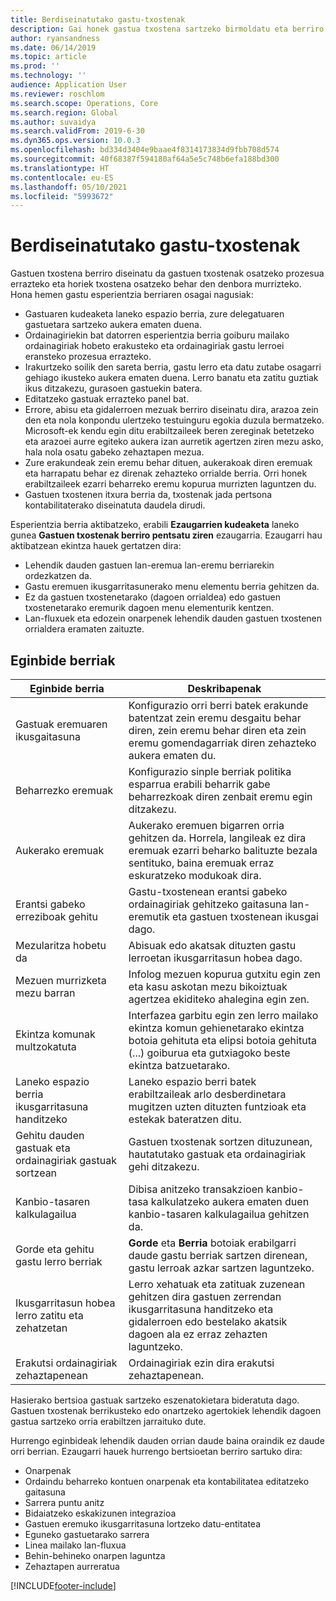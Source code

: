 ```yaml
---
title: Berdiseinatutako gastu-txostenak
description: Gai honek gastua txostena sartzeko birmoldatu eta berriro pentsatutako esperientziari buruzko informazioa eskaintzen du.
author: ryansandness
ms.date: 06/14/2019
ms.topic: article
ms.prod: ''
ms.technology: ''
audience: Application User
ms.reviewer: roschlom
ms.search.scope: Operations, Core
ms.search.region: Global
ms.author: suvaidya
ms.search.validFrom: 2019-6-30
ms.dyn365.ops.version: 10.0.3
ms.openlocfilehash: bd334d3404e9baae4f8314173834d9fbb708d574
ms.sourcegitcommit: 40f68387f594180af64a5e5c748b6efa188bd300
ms.translationtype: HT
ms.contentlocale: eu-ES
ms.lasthandoff: 05/10/2021
ms.locfileid: "5993672"
---
```

# <a name="redesigned-expense-reports"></a>Berdiseinatutako gastu-txostenak

Gastuen txostena berriro diseinatu da gastuen txostenak osatzeko prozesua errazteko eta horiek txostena osatzeko behar den denbora murrizteko. Hona hemen gastu esperientzia berriaren osagai nagusiak:

- Gastuaren kudeaketa laneko espazio berria, zure delegatuaren gastuetara sartzeko aukera ematen duena.
- Ordainagiriekin bat datorren esperientzia berria goiburu mailako ordainagiriak hobeto erakusteko eta ordainagiriak gastu lerroei eransteko prozesua errazteko.
- Irakurtzeko soilik den sareta berria, gastu lerro eta datu zutabe osagarri gehiago ikusteko aukera ematen duena. Lerro banatu eta zatitu guztiak ikus ditzakezu, gurasoen gastuekin batera.
- Editatzeko gastuak errazteko panel bat.
- Errore, abisu eta gidalerroen mezuak berriro diseinatu dira, arazoa zein den eta nola konpondu ulertzeko testuinguru egokia duzula bermatzeko. Microsoft-ek kendu egin ditu erabiltzaileek beren zereginak betetzeko eta arazoei aurre egiteko aukera izan aurretik agertzen ziren mezu asko, hala nola osatu gabeko zehaztapen mezua.
- Zure erakundeak zein eremu behar dituen, aukerakoak diren eremuak eta harrapatu behar ez direnak zehazteko orrialde berria. Orri honek erabiltzaileek ezarri beharreko eremu kopurua murrizten laguntzen du.
- Gastuen txostenen itxura berria da, txostenak jada pertsona kontabilitaterako diseinatuta daudela dirudi.

Esperientzia berria aktibatzeko, erabili **Ezaugarrien kudeaketa** laneko gunea **Gastuen txostenak berriro pentsatu ziren** ezaugarria. Ezaugarri hau aktibatzean ekintza hauek gertatzen dira:

- Lehendik dauden gastuen lan-eremua lan-eremu berriarekin ordezkatzen da.
- Gastu eremuen ikusgarritasunerako menu elementu berria gehitzen da.
- Ez da gastuen txostenetarako (dagoen orrialdea) edo gastuen txostenetarako eremurik dagoen menu elementurik kentzen.
- Lan-fluxuek eta edozein onarpenek lehendik dauden gastuen txostenen orrialdera eramaten zaituzte.

## <a name="new-features"></a>Eginbide berriak

| Eginbide berria | Deskribapenak |
|---|----|
| Gastuak eremuaren ikusgaitasuna | Konfigurazio orri berri batek erakunde batentzat zein eremu desgaitu behar diren, zein eremu behar diren eta zein eremu gomendagarriak diren zehazteko aukera ematen du. |
| Beharrezko eremuak | Konfigurazio sinple berriak politika esparrua erabili beharrik gabe beharrezkoak diren zenbait eremu egin ditzakezu. |
| Aukerako eremuak | Aukerako eremuen bigarren orria gehitzen da. Horrela, langileak ez dira eremuak ezarri beharko balituzte bezala sentituko, baina eremuak erraz eskuratzeko modukoak dira. |
| Erantsi gabeko erreziboak gehitu | Gastu-txostenean erantsi gabeko ordainagiriak gehitzeko gaitasuna lan-eremutik eta gastuen txostenean ikusgai dago. |
| Mezularitza hobetu da | Abisuak edo akatsak dituzten gastu lerroetan ikusgarritasun hobea dago. |
| Mezuen murrizketa mezu barran| Infolog mezuen kopurua gutxitu egin zen eta kasu askotan mezu bikoiztuak agertzea ekiditeko ahalegina egin zen. |
| Ekintza komunak multzokatuta | Interfazea garbitu egin zen lerro mailako ekintza komun gehienetarako ekintza botoia gehituta eta elipsi botoia gehituta (...) goiburua eta gutxiagoko beste ekintza batzuetarako. |
| Laneko espazio berria ikusgarritasuna handitzeko | Laneko espazio berri batek erabiltzaileak arlo desberdinetara mugitzen uzten dituzten funtzioak eta estekak bateratzen ditu. |
| Gehitu dauden gastuak eta ordainagiriak gastuak sortzean | Gastuen txostenak sortzen dituzunean, hautatutako gastuak eta ordainagiriak gehi ditzakezu. |
| Kanbio-tasaren kalkulagailua | Dibisa anitzeko transakzioen kanbio-tasa kalkulatzeko aukera ematen duen kanbio-tasaren kalkulagailua gehitzen da. |
| Gorde eta gehitu gastu lerro berriak | **Gorde** eta **Berria** botoiak erabilgarri daude gastu berriak sartzen direnean, gastu lerroak azkar sartzen laguntzeko. |
| Ikusgarritasun hobea lerro zatitu eta zehatzetan | Lerro xehatuak eta zatituak zuzenean gehitzen dira gastuen zerrendan ikusgarritasuna handitzeko eta gidalerroen edo bestelako akatsik dagoen ala ez erraz zehazten laguntzeko. |
| Erakutsi ordainagiriak zehaztapenean | Ordainagiriak ezin dira erakutsi zehaztapenean. |

Hasierako bertsioa gastuak sartzeko eszenatokietara bideratuta dago. Gastuen txostenak berrikusteko edo onartzeko agertokiek lehendik dagoen gastua sartzeko orria erabiltzen jarraituko dute.

Hurrengo eginbideak lehendik dauden orrian daude baina oraindik ez daude orri berrian. Ezaugarri hauek hurrengo bertsioetan berriro sartuko dira:

- Onarpenak
- Ordaindu beharreko kontuen onarpenak eta kontabilitatea editatzeko gaitasuna
- Sarrera puntu anitz
- Bidaiatzeko eskakizunen integrazioa
- Gastuen eremuko ikusgarritasuna lortzeko datu-entitatea
- Eguneko gastuetarako sarrera
- Linea mailako lan-fluxua
- Behin-behineko onarpen laguntza
- Zehaztapen aurreratua


[!INCLUDE[footer-include](../includes/footer-banner.md)]